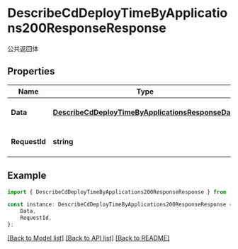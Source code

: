 # DescribeCdDeployTimeByApplications200ResponseResponse

公共返回体

## Properties

Name | Type | Description | Notes
------------ | ------------- | ------------- | -------------
**Data** | [**DescribeCdDeployTimeByApplicationsResponseData**](DescribeCdDeployTimeByApplicationsResponseData.md) |  | [optional] [default to undefined]
**RequestId** | **string** | 请求id | [optional] [default to 'xxxxx']

## Example

```typescript
import { DescribeCdDeployTimeByApplications200ResponseResponse } from './api';

const instance: DescribeCdDeployTimeByApplications200ResponseResponse = {
    Data,
    RequestId,
};
```

[[Back to Model list]](../README.md#documentation-for-models) [[Back to API list]](../README.md#documentation-for-api-endpoints) [[Back to README]](../README.md)
